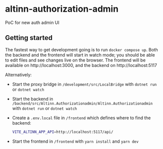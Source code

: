# altinn-authorization-admin

PoC for new auth admin UI

## Getting started

The fastest way to get development going is to run `docker compose up`. Both the backend and the frontend will start in watch mode; you should be able to edit files and see changes live on the browser. The frontend will be available on http://localhost:3000, and the backend on http://localhost:5117

Alternatively:

- Start the proxy bridge in `/development/src/LocalBridge` with `dotnet run` or `dotnet watch`
- Start the backend in `/backend/src/Altinn.Authorizationadmin/Altinn.Authorizationadmin` with `dotnet run` or `dotnet watch`
- Create a `.env.local` file in `/frontend` which defines where to find the backend:

  ```sh
  VITE_ALTINN_APP_API=http://localhost:5117/api/
  ```

- Start the frontend in `/frontend` with `yarn install` and `yarn dev`

